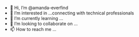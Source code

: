 - 👋 Hi, I’m @amanda-everfind
- 👀 I’m interested in ...connecting with technical professionals
- 🌱 I’m currently learning ...
- 💞️ I’m looking to collaborate on ...
- 📫 How to reach me ...

<!---
amanda-everfind/amanda-everfind is a ✨ special ✨ repository because its `README.md` (this file) appears on your GitHub profile.
You can click the Preview link to take a look at your changes.
--->
